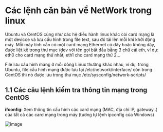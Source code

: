 # Các lệnh căn bản về NetWork trong linux

Ubuntu và CentOS cũng như các hệ điều hành linux khác coi card mạng là một devicce và lưu cấu hình trong file text, sau đó tải lên mỗi khi khởi động máy. Mỗi máy tính cần có một card mạng Ethernet có dây hoặc không dây, được liệt kê trong thư mục /dev với tên gọi bắt đầu bằng 3 chữ cái eth, ví dụ: eth0 cho card mạng thứ nhất, eth1 cho card mạng thứ 2…

File lưu cấu hình mạng ở mỗi dòng Linux thường khác nhau, ví dụ, trong Ubuntu, file cấu hình mạng được lưu tại /etc/network/interface/ còn trong CentOS thì nó được lưu trong thư mục /etc/sysconfig/network-scripts/

## 1.1 Các câu lệnh kiểm tra thông tin mạng trong CentOS

**ifconfig**: Xem thông tin cấu hình các card mạng (MAC, địa chỉ IP, gateway..)  của tất cả các card mạng trong máy (tương tự lệnh ipconfig của Windows)

![image](https://user-images.githubusercontent.com/101611197/159113189-94f3704a-0474-4ee0-9822-03ba1d872066.png)



